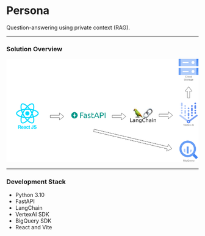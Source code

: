 # Persona
Question-answering using private context (RAG).

---
### Solution Overview
![image](images/architecture.png)

---
### Development Stack
- Python 3.10
- FastAPI
- LangChain
- VertexAI SDK
- BigQuery SDK
- React and Vite
